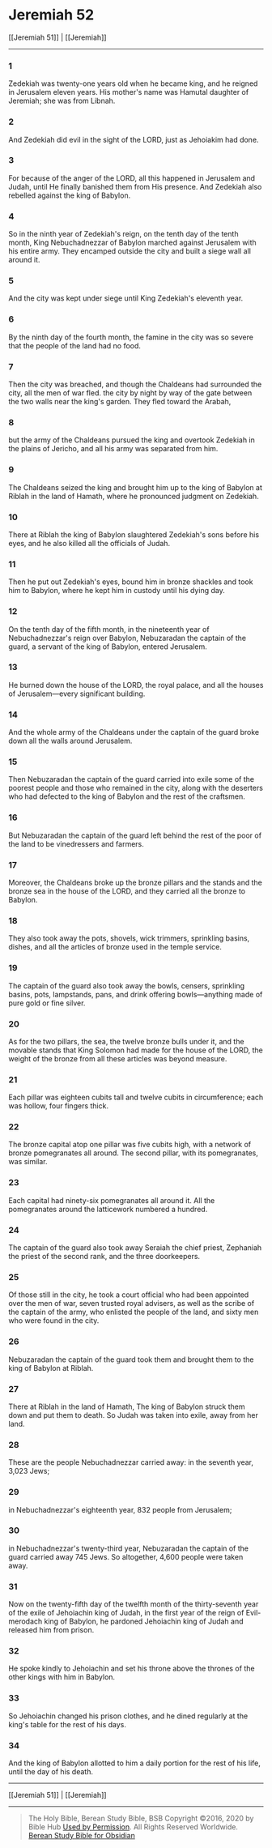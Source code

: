 # Jeremiah 52

[[Jeremiah 51]] | [[Jeremiah]]

---

### 1
Zedekiah was twenty-one years old when he became king, and he reigned in Jerusalem eleven years. His mother's name was Hamutal daughter of Jeremiah; she was from Libnah.

### 2
And Zedekiah did evil in the sight of the LORD, just as Jehoiakim had done.

### 3
For because of the anger of the LORD, all this happened in Jerusalem and Judah, until He finally banished them from His presence. And Zedekiah also rebelled against the king of Babylon.

### 4
So in the ninth year of Zedekiah's reign, on the tenth day of the tenth month, King Nebuchadnezzar of Babylon marched against Jerusalem with his entire army. They encamped outside the city and built a siege wall all around it.

### 5
And the city was kept under siege until King Zedekiah's eleventh year.

### 6
By the ninth day of the fourth month, the famine in the city was so severe that the people of the land had no food.

### 7
Then the city was breached, and though the Chaldeans had surrounded the city, all the men of war fled. the city by night by way of the gate between the two walls near the king's garden. They fled toward the Arabah,

### 8
but the army of the Chaldeans pursued the king and overtook Zedekiah in the plains of Jericho, and all his army was separated from him.

### 9
The Chaldeans seized the king and brought him up to the king of Babylon at Riblah in the land of Hamath, where he pronounced judgment on Zedekiah.

### 10
There at Riblah the king of Babylon slaughtered Zedekiah's sons before his eyes, and he also killed all the officials of Judah.

### 11
Then he put out Zedekiah's eyes, bound him in bronze shackles and took him to Babylon, where he kept him in custody until his dying day.

### 12
On the tenth day of the fifth month, in the nineteenth year of Nebuchadnezzar's reign over Babylon, Nebuzaradan the captain of the guard, a servant of the king of Babylon, entered Jerusalem.

### 13
He burned down the house of the LORD, the royal palace, and all the houses of Jerusalem—every significant building.

### 14
And the whole army of the Chaldeans under the captain of the guard broke down all the walls around Jerusalem.

### 15
Then Nebuzaradan the captain of the guard carried into exile some of the poorest people and those who remained in the city, along with the deserters who had defected to the king of Babylon and the rest of the craftsmen.

### 16
But Nebuzaradan the captain of the guard left behind the rest of the poor of the land to be vinedressers and farmers.

### 17
Moreover, the Chaldeans broke up the bronze pillars and the stands and the bronze sea in the house of the LORD, and they carried all the bronze to Babylon.

### 18
They also took away the pots, shovels, wick trimmers, sprinkling basins, dishes, and all the articles of bronze used in the temple service.

### 19
The captain of the guard also took away the bowls, censers, sprinkling basins, pots, lampstands, pans, and drink offering bowls—anything made of pure gold or fine silver.

### 20
As for the two pillars, the sea, the twelve bronze bulls under it, and the movable stands that King Solomon had made for the house of the LORD, the weight of the bronze from all these articles was beyond measure.

### 21
Each pillar was eighteen cubits tall and twelve cubits in circumference; each was hollow, four fingers thick.

### 22
The bronze capital atop one pillar was five cubits high, with a network of bronze pomegranates all around. The second pillar, with its pomegranates, was similar.

### 23
Each capital had ninety-six pomegranates all around it. All the pomegranates around the latticework numbered a hundred.

### 24
The captain of the guard also took away Seraiah the chief priest, Zephaniah the priest of the second rank, and the three doorkeepers.

### 25
Of those still in the city, he took a court official who had been appointed over the men of war, seven trusted royal advisers, as well as the scribe of the captain of the army, who enlisted the people of the land, and sixty men who were found in the city.

### 26
Nebuzaradan the captain of the guard took them and brought them to the king of Babylon at Riblah.

### 27
There at Riblah in the land of Hamath, The king of Babylon struck them down and put them to death. So Judah was taken into exile, away from her land.

### 28
These are the people Nebuchadnezzar carried away: in the seventh year, 3,023 Jews;

### 29
in Nebuchadnezzar's eighteenth year, 832 people from Jerusalem;

### 30
in Nebuchadnezzar's twenty-third year, Nebuzaradan the captain of the guard carried away 745 Jews. So altogether, 4,600 people were taken away.

### 31
Now on the twenty-fifth day of the twelfth month of the thirty-seventh year of the exile of Jehoiachin king of Judah, in the first year of the reign of Evil-merodach king of Babylon, he pardoned Jehoiachin king of Judah and released him from prison.

### 32
He spoke kindly to Jehoiachin and set his throne above the thrones of the other kings with him in Babylon.

### 33
So Jehoiachin changed his prison clothes, and he dined regularly at the king's table for the rest of his days.

### 34
And the king of Babylon allotted to him a daily portion for the rest of his life, until the day of his death.

---

[[Jeremiah 51]] | [[Jeremiah]]

---

> The Holy Bible, Berean Study Bible, BSB
> Copyright &copy;2016, 2020 by Bible Hub
> [Used by Permission](https://berean.bible/terms.htm). All Rights Reserved Worldwide.
> [Berean Study Bible for Obsidian](https://github.com/gapmiss/berean-study-bible-for-obsidian)

